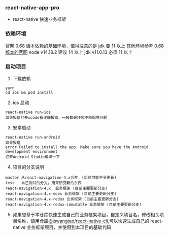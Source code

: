 <!--
 * @Author: wangtao
 * @Date: 2022-04-12 17:33:47
 * @LastEditors: 汪滔
 * @LastEditTime: 2022-05-07 20:42:49
 * @Description: file content
-->

### react-native-app-pro

- react-native 快速业务框架

### 依赖环境

官网 0.68 版本依赖的基础环境，值得注意的是 jdk 要 11 以上
[其他环境参考 0.68 版本的官网](https://reactnative.dev/docs/environment-setup)
node v14.18.2 建议 14 以上
jdk v11.0.13 必须 11 以上

### 启动项目

1. 下载依赖

```
yarn
cd ios && pod install
```

2. ios 启动

```
react-native run-ios
如果报错打开xcode看详细报错，一般都是环境不匹配等问题
```

3. 安卓启动

```
react-native run-android
如果报错
error Failed to install the app. Make sure you have the Android development environment
打开Android Studio编译一下
```

4. 项目的分支说明

```
master 从react-navigation-4.x合并，(后续可能不会更新)
test   自己测试的分支，用来研究新的东西
react-navigation-4.x  业务框架 (目前主要更新分支)
react-navigation-4.x-mobx 业务框架 (目前主要更新分支)
react-navigation-4.x-redux 业务框架 (目前主要更新分支)
react-navigation-4.x-redux-immutable 业务框架 (目前主要更新分支)
```

5. 如果想基于本仓库快速生成自己的业务框架项目，自定义项目名，修改相关项目名称，请用仓库[@jswangtao/react-native-cli](https://github.com/jswangtao/react-native-cli),可以快速生成自己的 react-native 业务框架项目，并使用到本项目的基础代码
